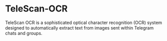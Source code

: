 # TeleScan-OCR
TeleScan OCR is a sophisticated optical character recognition (OCR) system designed to automatically extract text from images sent within Telegram chats and groups.
